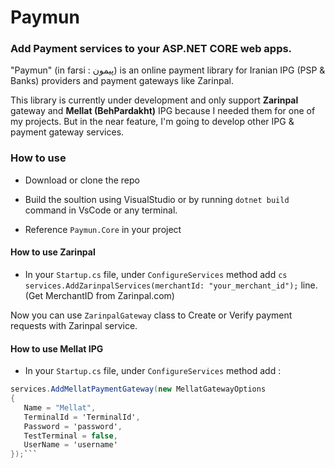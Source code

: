 # Paymun

### Add **Payment** services to your **ASP.NET CORE** web apps.

"Paymun" (in farsi : پیمون) is an online payment library for Iranian IPG (PSP & Banks)  providers and payment gateways like Zarinpal.

This library is currently under development and only support **Zarinpal** gateway and **Mellat (BehPardakht)** IPG  because I needed them for one of my projects. But in the near feature, I'm going to develop other IPG & payment gateway services.

### How to use

- Download or clone the repo

- Build the soultion using VisualStudio or by running `dotnet build` command in VsCode or any terminal.

- Reference `Paymun.Core` in your project

#### How to use Zarinpal

- In your `Startup.cs` file, under `ConfigureServices` method add `cs services.AddZarinpalServices(merchantId: "your_merchant_id");` line. (Get MerchantID from Zarinpal.com)

Now you can use `ZarinpalGateway` class to Create or Verify payment requests with Zarinpal service.

#### How to use Mellat IPG

- In your `Startup.cs` file, under `ConfigureServices` method add :

 ```cs  
 services.AddMellatPaymentGateway(new MellatGatewayOptions
{
    Name = "Mellat",
    TerminalId = 'TerminalId',
    Password = 'password',
    TestTerminal = false,
    UserName = 'username'
});```